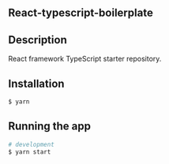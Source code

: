 ## React-typescript-boilerplate

## Description

React framework TypeScript starter repository.

## Installation

```bash
$ yarn
```

## Running the app

```bash
# development
$ yarn start
```
